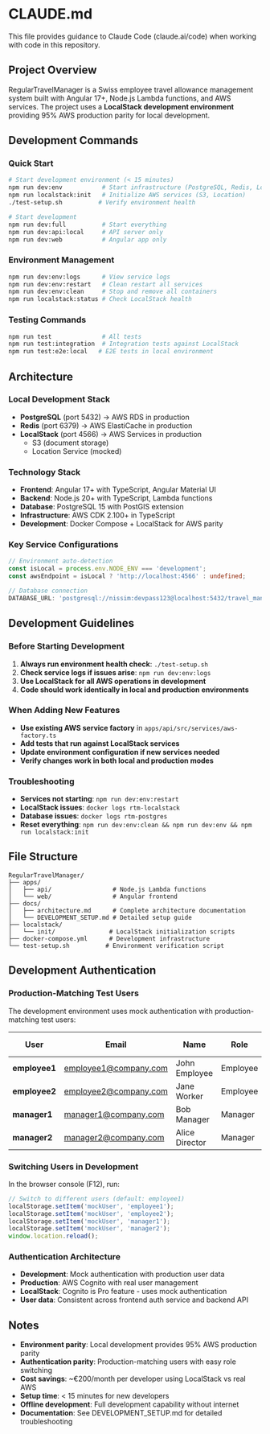 # CLAUDE.md

This file provides guidance to Claude Code (claude.ai/code) when working with code in this repository.

## Project Overview

RegularTravelManager is a Swiss employee travel allowance management system built with Angular 17+, Node.js Lambda functions, and AWS services. The project uses a **LocalStack development environment** providing 95% AWS production parity for local development.

## Development Commands

### Quick Start
```bash
# Start development environment (< 15 minutes)
npm run dev:env           # Start infrastructure (PostgreSQL, Redis, LocalStack)
npm run localstack:init   # Initialize AWS services (S3, Location)
./test-setup.sh          # Verify environment health

# Start development
npm run dev:full          # Start everything
npm run dev:api:local     # API server only
npm run dev:web           # Angular app only
```

### Environment Management
```bash
npm run dev:env:logs      # View service logs
npm run dev:env:restart   # Clean restart all services
npm run dev:env:clean     # Stop and remove all containers
npm run localstack:status # Check LocalStack health
```

### Testing Commands
```bash
npm run test              # All tests
npm run test:integration  # Integration tests against LocalStack
npm run test:e2e:local   # E2E tests in local environment
```

## Architecture

### Local Development Stack
- **PostgreSQL** (port 5432) → AWS RDS in production
- **Redis** (port 6379) → AWS ElastiCache in production
- **LocalStack** (port 4566) → AWS Services in production
  - S3 (document storage)
  - Location Service (mocked)

### Technology Stack
- **Frontend**: Angular 17+ with TypeScript, Angular Material UI
- **Backend**: Node.js 20+ with TypeScript, Lambda functions
- **Database**: PostgreSQL 15 with PostGIS extension
- **Infrastructure**: AWS CDK 2.100+ in TypeScript
- **Development**: Docker Compose + LocalStack for AWS parity

### Key Service Configurations
```typescript
// Environment auto-detection
const isLocal = process.env.NODE_ENV === 'development';
const awsEndpoint = isLocal ? 'http://localhost:4566' : undefined;

// Database connection
DATABASE_URL: 'postgresql://nissim:devpass123@localhost:5432/travel_manager_dev'
```

## Development Guidelines

### Before Starting Development
1. **Always run environment health check**: `./test-setup.sh`
2. **Check service logs if issues arise**: `npm run dev:env:logs`
3. **Use LocalStack for all AWS operations in development**
4. **Code should work identically in local and production environments**

### When Adding New Features
- **Use existing AWS service factory** in `apps/api/src/services/aws-factory.ts`
- **Add tests that run against LocalStack services**
- **Update environment configuration if new services needed**
- **Verify changes work in both local and production modes**

### Troubleshooting
- **Services not starting**: `npm run dev:env:restart`
- **LocalStack issues**: `docker logs rtm-localstack`
- **Database issues**: `docker logs rtm-postgres`
- **Reset everything**: `npm run dev:env:clean && npm run dev:env && npm run localstack:init`

## File Structure

```
RegularTravelManager/
├── apps/
│   ├── api/                 # Node.js Lambda functions
│   └── web/                 # Angular frontend
├── docs/
│   ├── architecture.md      # Complete architecture documentation
│   └── DEVELOPMENT_SETUP.md # Detailed setup guide
├── localstack/
│   └── init/               # LocalStack initialization scripts
├── docker-compose.yml      # Development infrastructure
└── test-setup.sh          # Environment verification script
```

## Development Authentication

### Production-Matching Test Users
The development environment uses mock authentication with production-matching test users:

| User | Email | Name | Role | Employee ID |
|------|-------|------|------|-------------|
| **employee1** | employee1@company.com | John Employee | Employee | EMP001 |
| **employee2** | employee2@company.com | Jane Worker | Employee | EMP002 |
| **manager1** | manager1@company.com | Bob Manager | Manager | MGR001 |
| **manager2** | manager2@company.com | Alice Director | Manager | MGR002 |

### Switching Users in Development
In the browser console (F12), run:
```javascript
// Switch to different users (default: employee1)
localStorage.setItem('mockUser', 'employee1');
localStorage.setItem('mockUser', 'employee2');
localStorage.setItem('mockUser', 'manager1');
localStorage.setItem('mockUser', 'manager2');
window.location.reload();
```

### Authentication Architecture
- **Development**: Mock authentication with production user data
- **Production**: AWS Cognito with real user management
- **LocalStack**: Cognito is Pro feature - uses mock authentication
- **User data**: Consistent across frontend auth service and backend API

## Notes

- **Environment parity**: Local development provides 95% AWS production parity
- **Authentication parity**: Production-matching users with easy role switching
- **Cost savings**: ~€200/month per developer using LocalStack vs real AWS
- **Setup time**: < 15 minutes for new developers
- **Offline development**: Full development capability without internet
- **Documentation**: See DEVELOPMENT_SETUP.md for detailed troubleshooting